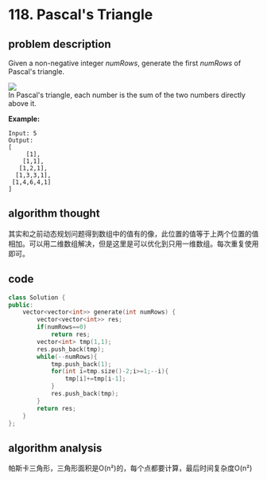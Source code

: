 # 118. Pascal's Triangle

## problem description

Given a non-negative integer _numRows_, generate the first _numRows_ of Pascal's triangle.

![](https://upload.wikimedia.org/wikipedia/commons/0/0d/PascalTriangleAnimated2.gif)  
In Pascal's triangle, each number is the sum of the two numbers directly above it.

**Example:**

```text
Input: 5
Output:
[
     [1],
    [1,1],
   [1,2,1],
  [1,3,3,1],
 [1,4,6,4,1]
]
```

## algorithm thought

其实和之前动态规划问题得到数组中的值有的像，此位置的值等于上两个位置的值相加。可以用二维数组解决，但是这里是可以优化到只用一维数组。每次重复使用即可。

## code

```cpp
class Solution {
public:
    vector<vector<int>> generate(int numRows) {
        vector<vector<int>> res;
        if(numRows==0)
            return res;
        vector<int> tmp(1,1);
        res.push_back(tmp);
        while(--numRows){
            tmp.push_back(1);
            for(int i=tmp.size()-2;i>=1;--i){
                tmp[i]+=tmp[i-1];
            }
            res.push_back(tmp);
        }
        return res;
    }
};
```

## algorithm analysis

帕斯卡三角形，三角形面积是O\(n²\)的，每个点都要计算，最后时间复杂度O\(n²\)


